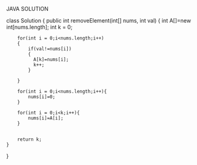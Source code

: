 JAVA SOLUTION

class Solution {
    public int removeElement(int[] nums, int val) {
        int A[]=new int[nums.length];
        int k = 0;

        for(int i = 0;i<nums.length;i++)
        {
            if(val!=nums[i])
            {
              A[k]=nums[i];
              k++;
            }

        }

        for(int i = 0;i<nums.length;i++){
            nums[i]=0;
        }

        for(int i = 0;i<k;i++){
            nums[i]=A[i];
        }


        return k;
    }
}